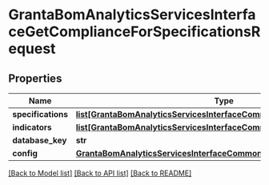 # GrantaBomAnalyticsServicesInterfaceGetComplianceForSpecificationsRequest

## Properties
Name | Type | Description | Notes
------------ | ------------- | ------------- | -------------
**specifications** | [**list[GrantaBomAnalyticsServicesInterfaceCommonSpecificationReference]**](GrantaBomAnalyticsServicesInterfaceCommonSpecificationReference.md) |  | [optional] 
**indicators** | [**list[GrantaBomAnalyticsServicesInterfaceCommonIndicatorDefinition]**](GrantaBomAnalyticsServicesInterfaceCommonIndicatorDefinition.md) |  | [optional] 
**database_key** | **str** |  | [optional] 
**config** | [**GrantaBomAnalyticsServicesInterfaceCommonRequestConfig**](GrantaBomAnalyticsServicesInterfaceCommonRequestConfig.md) |  | [optional] 

[[Back to Model list]](../README.md#documentation-for-models) [[Back to API list]](../README.md#documentation-for-api-endpoints) [[Back to README]](../README.md)

